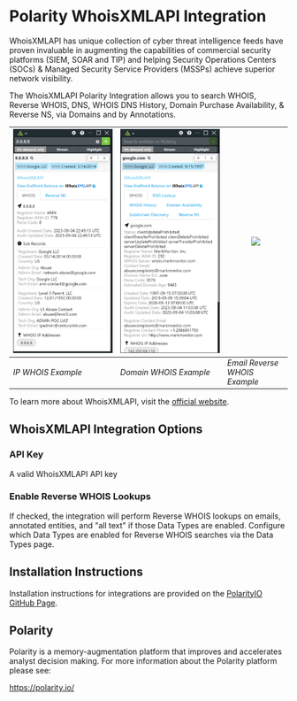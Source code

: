 # Polarity WhoisXMLAPI Integration

WhoisXMLAPI has unique collection of cyber threat intelligence feeds have proven invaluable in augmenting the capabilities of commercial security platforms (SIEM, SOAR and TIP) and helping Security Operations Centers (SOCs) & Managed Security Service Providers (MSSPs) achieve superior network visibility.

The WhoisXMLAPI Polarity Integration allows you to search WHOIS, Reverse WHOIS, DNS, WHOIS DNS History, Domain Purchase Availability, & Reverse NS, via Domains and by Annotations.


| ![](images/integration-example-ip.png) | ![](/images/integration-example-domain.png) | ![](assets/integration-example-email.png) 
|----------------------------------------|---------------------------------------------|-------------------------------------------|
| *IP WHOIS Example*                     | *Domain WHOIS Example*                | *Email Reverse WHOIS Example*             |

To learn more about WhoisXMLAPI, visit the [official website](https://main.whoisxmlapi.com/).

## WhoisXMLAPI Integration Options

### API Key

A valid WhoisXMLAPI API key

### Enable Reverse WHOIS Lookups

If checked, the integration will perform Reverse WHOIS lookups on emails, annotated entities, and "all text" if those Data Types are enabled. Configure which Data Types are enabled for Reverse WHOIS searches via the Data Types page.

## Installation Instructions

Installation instructions for integrations are provided on the [PolarityIO GitHub Page](https://polarityio.github.io/).

## Polarity

Polarity is a memory-augmentation platform that improves and accelerates analyst decision making. For more information about the Polarity platform please see:

https://polarity.io/
